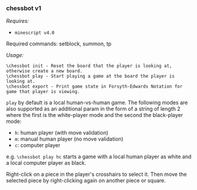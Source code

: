 ### chessbot v1

*Requires:*

- `minescript v4.0`

Required commands: setblock, summon, tp

*Usage:*

```
\chessbot init - Reset the board that the player is looking at, otherwise create a new board.
\chessbot play - Start playing a game at the board the player is looking at.
\chessbot export - Print game state in Forsyth-Edwards Notation for game that player is viewing.
```

`play` by default is a local human-vs-human game. The following modes are also supported as an
additional param in the form of a string of length 2 where the first is the white-player mode and
the second the black-player mode:

- `h`: human player (with move validation)
- `m`: manual human player (no move validation)
- `c`: computer player

e.g. `\chessbot play hc` starts a game with a local human player as white and a local computer
player as black.

Right-click on a piece in the player's crosshairs to select it. Then move the selected piece by
right-clicking again on another piece or square.
